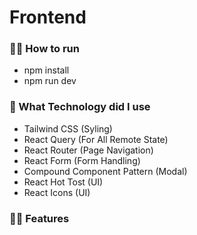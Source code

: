 # Frontend

### 🏃‍♂️ How to run
- npm install
- npm run dev

### 🤔 What Technology did I use
- Tailwind CSS (Syling)
- React Query (For All Remote State)
- React Router (Page Navigation)
- React Form (Form Handling)
- Compound Component Pattern (Modal)
- React Hot Tost (UI)
- React Icons (UI)

### 🧑‍💻 Features
